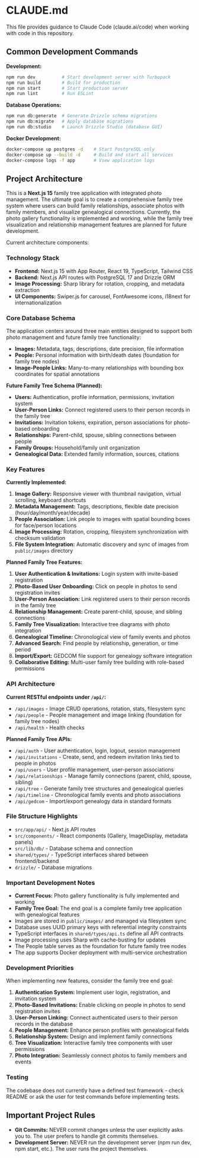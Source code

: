 # CLAUDE.md

This file provides guidance to Claude Code (claude.ai/code) when working with code in this repository.

## Common Development Commands

**Development:**
```bash
npm run dev          # Start development server with Turbopack
npm run build        # Build for production
npm run start        # Start production server
npm run lint         # Run ESLint
```

**Database Operations:**
```bash
npm run db:generate  # Generate Drizzle schema migrations
npm run db:migrate   # Apply database migrations
npm run db:studio    # Launch Drizzle Studio (database GUI)
```

**Docker Development:**
```bash
docker-compose up postgres -d    # Start PostgreSQL only
docker-compose up --build -d     # Build and start all services
docker-compose logs -f app       # View application logs
```

## Project Architecture

This is a **Next.js 15** family tree application with integrated photo management. The ultimate goal is to create a comprehensive family tree system where users can build family relationships, associate photos with family members, and visualize genealogical connections. Currently, the photo gallery functionality is implemented and working, while the family tree visualization and relationship management features are planned for future development.

Current architecture components:

### Technology Stack
- **Frontend:** Next.js 15 with App Router, React 19, TypeScript, Tailwind CSS
- **Backend:** Next.js API routes with PostgreSQL 17 and Drizzle ORM
- **Image Processing:** Sharp library for rotation, cropping, and metadata extraction
- **UI Components:** Swiper.js for carousel, FontAwesome icons, i18next for internationalization

### Core Database Schema
The application centers around three main entities designed to support both photo management and future family tree functionality:
- **Images:** Metadata, tags, descriptions, date precision, file information
- **People:** Personal information with birth/death dates (foundation for family tree nodes)
- **Image-People Links:** Many-to-many relationships with bounding box coordinates for spatial annotations

**Future Family Tree Schema (Planned):**
- **Users:** Authentication, profile information, permissions, invitation system
- **User-Person Links:** Connect registered users to their person records in the family tree
- **Invitations:** Invitation tokens, expiration, person associations for photo-based onboarding
- **Relationships:** Parent-child, spouse, sibling connections between people
- **Family Groups:** Household/family unit organization
- **Genealogical Data:** Extended family information, sources, citations

### Key Features

**Currently Implemented:**
1. **Image Gallery:** Responsive viewer with thumbnail navigation, virtual scrolling, keyboard shortcuts
2. **Metadata Management:** Tags, descriptions, flexible date precision (hour/day/month/year/decade)
3. **People Association:** Link people to images with spatial bounding boxes for face/person locations
4. **Image Processing:** Rotation, cropping, filesystem synchronization with checksum validation
5. **File System Integration:** Automatic discovery and sync of images from `public/images` directory

**Planned Family Tree Features:**
1. **User Authentication & Invitations:** Login system with invite-based registration
2. **Photo-Based User Onboarding:** Click on people in photos to send registration invites
3. **User-Person Association:** Link registered users to their person records in the family tree
4. **Relationship Management:** Create parent-child, spouse, and sibling connections
5. **Family Tree Visualization:** Interactive tree diagrams with photo integration
6. **Genealogical Timeline:** Chronological view of family events and photos
7. **Advanced Search:** Find people by relationship, generation, or time period
8. **Import/Export:** GEDCOM file support for genealogy software integration
9. **Collaborative Editing:** Multi-user family tree building with role-based permissions

### API Architecture
**Current RESTful endpoints under `/api/`:**
- `/api/images` - Image CRUD operations, rotation, stats, filesystem sync
- `/api/people` - People management and image linking (foundation for family tree nodes)
- `/api/health` - Health checks

**Planned Family Tree APIs:**
- `/api/auth` - User authentication, login, logout, session management
- `/api/invitations` - Create, send, and redeem invitation links tied to people in photos
- `/api/users` - User profile management, user-person associations
- `/api/relationships` - Manage family connections (parent, child, spouse, sibling)
- `/api/tree` - Generate family tree structures and genealogical queries
- `/api/timeline` - Chronological family events and photo associations
- `/api/gedcom` - Import/export genealogy data in standard formats

### File Structure Highlights
- `src/app/api/` - Next.js API routes
- `src/components/` - React components (Gallery, ImageDisplay, metadata panels)
- `src/lib/db/` - Database schema and connection
- `shared/types/` - TypeScript interfaces shared between frontend/backend
- `drizzle/` - Database migrations

### Important Development Notes
- **Current Focus:** Photo gallery functionality is fully implemented and working
- **Family Tree Goal:** The end goal is a complete family tree application with genealogical features
- Images are stored in `public/images/` and managed via filesystem sync
- Database uses UUID primary keys with referential integrity constraints
- TypeScript interfaces in `shared/types/api.ts` define all API contracts
- Image processing uses Sharp with cache-busting for updates
- The People table serves as the foundation for future family tree nodes
- The app supports Docker deployment with multi-service orchestration

### Development Priorities
When implementing new features, consider the family tree end goal:
1. **Authentication System:** Implement user login, registration, and invitation system
2. **Photo-Based Invitations:** Enable clicking on people in photos to send registration invites
3. **User-Person Linking:** Connect authenticated users to their person records in the database
4. **People Management:** Enhance person profiles with genealogical fields
5. **Relationship System:** Design and implement family connections
6. **Tree Visualization:** Interactive family tree components with user permissions
7. **Photo Integration:** Seamlessly connect photos to family members and events

### Testing
The codebase does not currently have a defined test framework - check README or ask the user for test commands before implementing tests.

## Important Project Rules
- **Git Commits:** NEVER commit changes unless the user explicitly asks you to. The user prefers to handle git commits themselves.
- **Development Server:** NEVER run the development server (npm run dev, npm start, etc.). The user runs the project themselves.